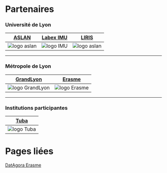 
# Partenaires

### Université de Lyon


|[ASLAN](https://aslan.universite-lyon.fr/)|[Labex IMU](https://imu.universite-lyon.fr/)|[LIRIS](https://liris.cnrs.fr/)|
|-|-|-|
|![logo aslan](/partners/Aslan.png)|![logo IMU](/partners/LabexIMU.png)|![logo aslan](/partners/logo_liris.png)|

***

### Métropole de Lyon

|[GrandLyon](https://met.grandlyon.com/data-grandlyon/)|[Erasme](https://www.erasme.org/-UrbanLab)|
|-|-|
|![logo GrandLyon](/partners/DINSI.jpeg)|![logo Erasme](/partners/Erasme.jpg)|

***

### Institutions participantes

|[Tuba](http://www.tuba-lyon.com/)|
|-|
|![logo Tuba](/partners/Tuba.jpg)|

# Pages liées

[DatAgora Erasme](https://www.erasme.org/DatAgora)
